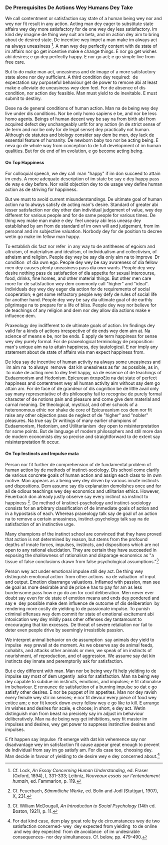### De Prerequisites De Actions Wey Humans Dey Take

We call contentment or satisfaction say state of a human being wey nor and wey nor fit result in any action. Acting man dey eager to substitute state affairs wey dey more satisfactory for de one wey dey less satisfactory. Im kind dey imagine de thing wey suit am beta, and im action dey aim to bring about de desired state. De incentive wey impel a man make im always act na always uneasiness [^1]. A man wey dey perfectly content with de state of im affairs nor go get incentive make e change things. E nor go get wishes abi desires; e go dey perfectly happy. E nor go act; e go simple live from free care.

But to do make man act, uneasiness and de image of a more satisfactory state alone nor dey sufficient. A third condition dey required:  de expectation say purposeful behaviour get de power to remove abi at least make e alleviate de uneasiness wey dem feel. For de absence of dis condition, nor action dey feasible. Man must yield to de inevitable. E must submit to destiny.

Dese na de general conditions of human action. Man na de being wey dey live under dis conditions. Nor be only homo sapiens e be, and nor be less homo agents. Beings of human decent wey be say na from birth abi from acquired defect dey unchangeably unfit for any action (in de strict sense of de term and nor be only for de legal sense) dey practically not human. Although de statutes and biology consider say dem be men, dey lack de essential feature of humanity. De newborn baby too nor be acting being. E neva go de whole way from conception to de full development of im human qualities. But for de end of im evolution, e go become acting being. 

#### On Top Happiness

For colloquial speech, we dey call  man "happy" if im don succeed to attain im ends. A more adequate description of im state be say e dey happy pass de way e dey before. Nor valid objection dey to de usage wey define human action as de striving for happiness.

But we must to avoid current misunderstandings. De ultimate goal of human action na to always satisfy de acting man's desire. Standard of greater abi lesser satisfaction nor dey other dan individual judgement of value, wey dey different for various people and for de same people for various times. De thing wey make man make e dey  feel uneasy abi less uneasy dey established by am from de standard of im own will and judgement, from im personal and im subjective valuation. Norbody dey for de position to decree wetin go make im fellow man happy.

To establish dis fact nor refer  in any way to de antitheses of egoism and altruism, of materialism and idealism, of individualism and collectivism, of atheism and religion. People dey wey be say dia only aim na to improve  Dr condition  of dia own ego. People dey wey be say awareness of dia fellow men dey causes plenty uneasiness pass dia own wants. People dey wey desire nothing pass de satisfaction of dia appetite for sexual intercourse, food, drinks, fine homes, and other material things. But other men care more for de satisfaction wey dem commonly call "higher" and "ideal". Individuals dey wey dey eager dia action for de requirements of social cooperation; e get some refractory people wey defy de rules of social life for another hand. People dey wey be say dia ultimate goal of de earthly pilgrimage na to prepare for a life of bliss. People dey wey nor believe for de teachings of any religion and dem nor dey allow dia actions make e influence dem.

Praxeology dey indifferent to de ultimate goals of action. Im findings dey valid for a kinds of actions irrespective of de ends wey dem aim at. Na science of means e be, nor be ends. E apply de term happiness for sense wey dey purely formal. For de praxeological terminology de proposition: man's unique aim na to attain happiness, dey tautological. E nor imply any statement about de state of affairs wia man expect happiness from.

De idea say de incentive of human activity na always some uneasiness and  im aim na  to always  remove  dat kin uneasiness as far  as possible, as in,  to make de acting men to dey feel happy, na de essence of de teachings of Eudaemonism and Hedonism. Epicurean ἀταραξία na dat state of perfect happiness and contentment wey all human activity aim without say dem go attain am. For de face of de grandeur of dis cognition be de little avail only say many representative of dis philosophy fail to recognise de purely formal character of de notions pain and pleasure and come give dem material and carnal meaning. De theological, mystical, and other schools of a heteronomous ethic nor shake de core of Epicureanism cos dem nor fit raise any other objection pass de neglect of de "higher" and "nobler" pleasures. Na true say Dr writings of many earlier champions of Eudaemonism, Hedonism, and Utilitarianism  dey open to misinterpretation for some points. But de language of modern philosophers and still more dan de modern economists dey so precise and straightforward to de extent say misinterpretation fit occur.

#### On Top Instincts and Impulse mata

Person nor fit further de comprehension of de fundamental problem of human action by de methods of instinct-sociology. Dis school come clarify de various concrete goals of human action and assign each class to im own motive. Man appears as a being wey dey driven by various innate instincts and dispositions. Dem assume say dis explanation demolishes once and for all de odious teachings wey dey economics and utilitarian ethics. However, Feuerbach don already justly observe say every instinct na instinct to happiness [^2]. De method of knstinct-psychology and instinct-sociology consists for an arbitrary classification of de immediate goals of action and in a hypostasis of each. Whereas praxeology talk say de goal of an action na to remove a certain uneasiness, instinct-psychology talk say na de satisfaction of an instinctive urge.

Many champions of the instinct school are convinced that they have proved that action is not determined by reason, but stems from the profound depths of innate forces, impulses, instincts, and dispositions which are not open to any rational elucidation. They are certain they have succeeded in exposing the shallowness of rationalism and disparage economics as "a tissue of false conclusions drawn from false psychological assumptions."[^3]

Person wey act under emotional impulse still dey act. De thing wey distinguish emotional action  from other actions  na de valuation  of input and output. Emotion disarrange valuations. Inflamed with passion, man see de goal as more desirable and de price e has to pay for am as less burdensome pass how e go do am for cool deliberation. Men never ever doubt say even for de state of emotion means and ends dey pondered and say e  dey possible make dem influence de outcome of dis deliberation  by rendering more costly de yielding to de passionate impulse. To punish criminal offenses wey dem commit for state of emotional excitement abi intoxication wey dey mildly pass other offenses dey tantamount to encouraging that kin excesses. De threat of severe retaliation nor fail to deter even people drive by seemingly irresistible passion.

We interpret animal behavior on de assumption  say animals dey yield to impulse  wey prevail at de moment. As we observe say de animal feeds, cohabits, and attacks other animals or men, we speak of im instincts of nourishment, of reproduction, and of aggression. We assume say dat kin instincts dey innate and peremptorily ask for satisfaction.

But e dey different with man. Man nor be being wey fit help yielding to de impulse say most of dem urgently  asks for satisfaction. Man na being wey dey capable to subdue im instincts, emotions, and impulses; e fit rationalise im behaviour. E renounce de satisfaction of a burning impulse so dat e go satisfy other desires. E nor be puppet of im appetites. Man nor dey ravish every female wey stir im senses; e nor fit devour every piece of food wey entice am; e nor fit knock down every fellow wey e go like to kill. E arrange im wishes and desires for scale, e choose; in short, e dey act. Wetin distinguish man from beast na precisely say im adjust im behaviour deliberatively. Man na de being wey get inhibitions, wey fit master im impulses and desires, wey get power to suppress instinctive desires and impulses.

E fit happen say impulse  fit emerge with dat kin vehemence say nor disadvantage wey im satisfaction fit cause appear great enough to prevent de Individual from say im go satisfy am. For dis case too, choosing dey. Man decide in favour of yielding to de desire wey e dey concerned about.[^5]

[^1]: Cf. Lock, _An Essay Concerning Human Understanding_, ed. Fraser (Oxford, 1894), I, 331-333; Leibniz, _Nouveaux essais sur l'entendement humain_, ed. Fammarion, p. 119.

[^2]: Cf. Feuerbach, _Sämmtliche Werke_, ed. Bolin and Jodl (Stuttgart, 1907), X, 231.

[^3]: Cf. William McDougall, _An Introduction to Social Psychology_ (14th ed. Boston, 1921), p. 11.

[^4]: Cf. Mises, _Epistemological Problems of Economics_, trans. by G. Reisman (New York, 1960), pp. 52 ff.

[^5]: For dat kind case, dem play great role by de circumstances wey de two satisfaction concerned- wey  dey expected from yielding  to de online  and wey dey expected  from de avoidance  of im undesirable consequences- nor dey simultaneous. Cf. below, pp. 479-490.
